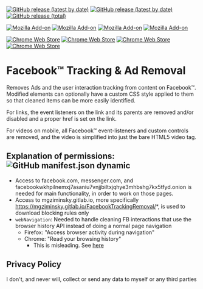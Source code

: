 [![GitHub release (latest by date)](https://img.shields.io/github/v/release/mgziminsky/FacebookTrackingRemoval?logo=github)](https://github.com/mgziminsky/FacebookTrackingRemoval/releases/latest)
[![GitHub release (latest by date)](https://img.shields.io/github/downloads/mgziminsky/FacebookTrackingRemoval/latest/total)](https://github.com/mgziminsky/FacebookTrackingRemoval/releases/latest)
[![GitHub release (total)](https://img.shields.io/github/downloads/mgziminsky/FacebookTrackingRemoval/total)](https://github.com/mgziminsky/FacebookTrackingRemoval/releases)

[![Mozilla Add-on](https://img.shields.io/amo/v/facebook-tracking-removal.svg?logo=firefoxbrowser)](https://addons.mozilla.org/addon/facebook-tracking-removal?src=external-github)
[![Mozilla Add-on](https://img.shields.io/amo/d/facebook-tracking-removal.svg)](https://addons.mozilla.org/addon/facebook-tracking-removal?src=external-github)
[![Mozilla Add-on](https://img.shields.io/amo/users/facebook-tracking-removal.svg)](https://addons.mozilla.org/addon/facebook-tracking-removal?src=external-github)
[![Mozilla Add-on](https://img.shields.io/amo/stars/facebook-tracking-removal.svg)](https://addons.mozilla.org/addon/facebook-tracking-removal/reviews?src=external-github)

[![Chrome Web Store](https://img.shields.io/chrome-web-store/v/ldeofbdmhnnocclkaddcnamhbhanaiaj.svg?logo=googlechrome)](https://chrome.google.com/webstore/detail/facebook-tracking-ad-remo/ldeofbdmhnnocclkaddcnamhbhanaiaj)
[![Chrome Web Store](https://img.shields.io/chrome-web-store/users/ldeofbdmhnnocclkaddcnamhbhanaiaj.svg)](https://chrome.google.com/webstore/detail/facebook-tracking-ad-remo/ldeofbdmhnnocclkaddcnamhbhanaiaj)
[![Chrome Web Store](https://img.shields.io/chrome-web-store/rating-count/ldeofbdmhnnocclkaddcnamhbhanaiaj.svg)](https://chrome.google.com/webstore/detail/facebook-tracking-ad-remo/ldeofbdmhnnocclkaddcnamhbhanaiaj)
[![Chrome Web Store](https://img.shields.io/chrome-web-store/stars/ldeofbdmhnnocclkaddcnamhbhanaiaj.svg)](https://chrome.google.com/webstore/detail/facebook-tracking-ad-remo/ldeofbdmhnnocclkaddcnamhbhanaiaj)


# Facebook™ Tracking & Ad Removal
Removes Ads and the user interaction tracking from content on Facebook™.
Modified elements can optionally have a custom CSS style applied to them so that cleaned items can be more easily identified.

For links, the event listeners on the link and its parents are removed and/or disabled and a proper href is set on the link.

For videos on mobile, all Facebook™ event-listeners and custom controls are removed, and the video is simplified into just the bare HTML5 video tag.

## Explanation of permissions: ![GitHub manifest.json dynamic](https://img.shields.io/github/manifest-json/permissions/mgziminsky/FacebookTrackingRemoval?label=Permissions)
- Access to facebook.com, messenger.com, and facebookwkhpilnemxj7asaniu7vnjjbiltxjqhye3mhbshg7kx5tfyd.onion is needed for main functionality, in order to work on those pages.
- Access to mgziminsky.gitlab.io, more specifically https://mgziminsky.gitlab.io/FacebookTrackingRemoval/*, is used to download blocking rules only
- `webNavigation`: Needed to handle cleaning FB interactions that use the browser history API instead of doing a normal page navigation
  - Firefox: "Access browser activity during navigation"
  - Chrome: "Read your browsing history"
    - This is misleading. See [here](https://github.com/mgziminsky/FacebookTrackingRemoval/issues/67#issuecomment-1346953059)

## Privacy Policy
I don't, and never will, collect or send any data to myself or any third parties
